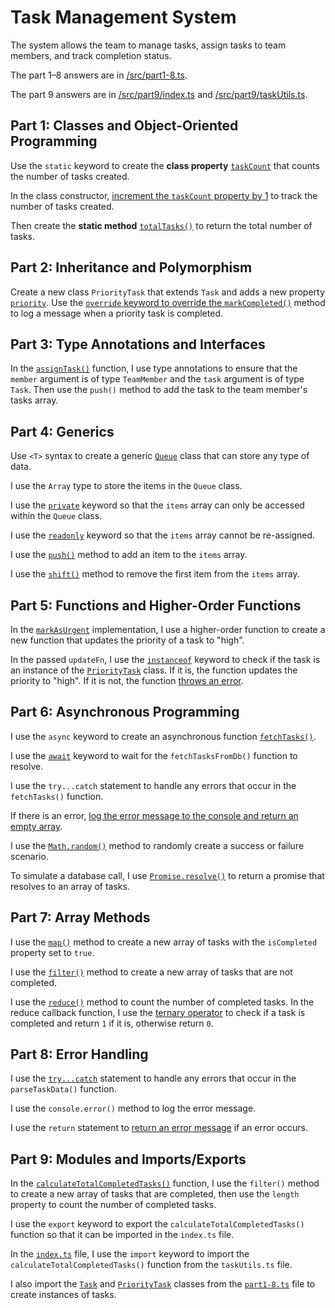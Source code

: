 # Task Management System

The system allows the team to manage tasks, assign tasks to team members, and track completion status.

The part 1–8 answers are in [/src/part1-8.ts](src/part1-8.ts).

The part 9 answers are in [/src/part9/index.ts](src/part9/index.ts) and [/src/part9/taskUtils.ts](src/part9/taskUtils.ts).

## Part 1: Classes and Object-Oriented Programming

Use the `static` keyword to create the **class property** [`taskCount`](https://github.com/supachaisu/task-management-system-cs319-427b/blob/64717298da3fed7ac2ffe13850850b4ba332fbc9/src/part1-8.ts#L4) that counts the number of tasks created.

In the class constructor, [increment the `taskCount` property by 1](https://github.com/supachaisu/task-management-system-cs319-427b/blob/64717298da3fed7ac2ffe13850850b4ba332fbc9/src/part1-8.ts#L15) to track the number of tasks created.

Then create the **static method** [`totalTasks()`](https://github.com/supachaisu/task-management-system-cs319-427b/blob/64717298da3fed7ac2ffe13850850b4ba332fbc9/src/part1-8.ts#L26) to return the total number of tasks.

## Part 2: Inheritance and Polymorphism

Create a new class `PriorityTask` that extends `Task` and adds a new property [`priority`](https://github.com/supachaisu/task-management-system-cs319-427b/blob/64717298da3fed7ac2ffe13850850b4ba332fbc9/src/part1-8.ts#L34). Use the [`override` keyword to override the `markCompleted()`](https://github.com/supachaisu/task-management-system-cs319-427b/blob/64717298da3fed7ac2ffe13850850b4ba332fbc9/src/part1-8.ts#L46) method to log a message when a priority task is completed.

## Part 3: Type Annotations and Interfaces

In the [`assignTask()`](https://github.com/supachaisu/task-management-system-cs319-427b/blob/64717298da3fed7ac2ffe13850850b4ba332fbc9/src/part1-8.ts#L60) function, I use type annotations to ensure that the `member` argument is of type `TeamMember` and the `task` argument is of type `Task`. Then use the `push()` method to add the task to the team member's tasks array.

## Part 4: Generics

Use `<T>` syntax to create a generic [`Queue`](https://github.com/supachaisu/task-management-system-cs319-427b/blob/64717298da3fed7ac2ffe13850850b4ba332fbc9/src/part1-8.ts#L66) class that can store any type of data.

I use the `Array` type to store the items in the `Queue` class.

I use the [`private`](https://github.com/supachaisu/task-management-system-cs319-427b/blob/64717298da3fed7ac2ffe13850850b4ba332fbc9/src/part1-8.ts#L67) keyword so that the `items` array can only be accessed within the `Queue` class.

I use the [`readonly`](https://github.com/supachaisu/task-management-system-cs319-427b/blob/64717298da3fed7ac2ffe13850850b4ba332fbc9/src/part1-8.ts#L67) keyword so that the `items` array cannot be re-assigned.

I use the [`push()`](https://github.com/supachaisu/task-management-system-cs319-427b/blob/64717298da3fed7ac2ffe13850850b4ba332fbc9/src/part1-8.ts#L70) method to add an item to the `items` array.

I use the [`shift()`](https://github.com/supachaisu/task-management-system-cs319-427b/blob/64717298da3fed7ac2ffe13850850b4ba332fbc9/src/part1-8.ts#L74) method to remove the first item from the `items` array.

## Part 5: Functions and Higher-Order Functions

In the [`markAsUrgent`](https://github.com/supachaisu/task-management-system-cs319-427b/blob/64717298da3fed7ac2ffe13850850b4ba332fbc9/src/part1-8.ts#L86) implementation, I use a higher-order function to create a new function that updates the priority of a task to "high".

In the passed `updateFn`, I use the [`instanceof`](https://github.com/supachaisu/task-management-system-cs319-427b/blob/64717298da3fed7ac2ffe13850850b4ba332fbc9/src/part1-8.ts#L87) keyword to check if the task is an instance of the [`PriorityTask`](https://github.com/supachaisu/task-management-system-cs319-427b/blob/64717298da3fed7ac2ffe13850850b4ba332fbc9/src/part1-8.ts#L33) class. If it is, the function updates the priority to "high". If it is not, the function [throws an error](https://github.com/supachaisu/task-management-system-cs319-427b/blob/64717298da3fed7ac2ffe13850850b4ba332fbc9/src/part1-8.ts#L90).

## Part 6: Asynchronous Programming

I use the `async` keyword to create an asynchronous function [`fetchTasks()`](https://github.com/supachaisu/task-management-system-cs319-427b/blob/64717298da3fed7ac2ffe13850850b4ba332fbc9/src/part1-8.ts#L96).

I use the [`await`](https://github.com/supachaisu/task-management-system-cs319-427b/blob/64717298da3fed7ac2ffe13850850b4ba332fbc9/src/part1-8.ts#L98) keyword to wait for the `fetchTasksFromDb()` function to resolve.

I use the `try...catch` statement to handle any errors that occur in the `fetchTasks()` function.

If there is an error, [log the error message to the console and return an empty array](https://github.com/supachaisu/task-management-system-cs319-427b/blob/64717298da3fed7ac2ffe13850850b4ba332fbc9/src/part1-8.ts#L100-L101).

I use the [`Math.random()`](https://github.com/supachaisu/task-management-system-cs319-427b/blob/64717298da3fed7ac2ffe13850850b4ba332fbc9/src/part1-8.ts#L106) method to randomly create a success or failure scenario.

To simulate a database call, I use [`Promise.resolve()`](https://github.com/supachaisu/task-management-system-cs319-427b/blob/64717298da3fed7ac2ffe13850850b4ba332fbc9/src/part1-8.ts#L112) to return a promise that resolves to an array of tasks.

## Part 7: Array Methods

I use the [`map()`](https://github.com/supachaisu/task-management-system-cs319-427b/blob/64717298da3fed7ac2ffe13850850b4ba332fbc9/src/part1-8.ts#L126) method to create a new array of tasks with the `isCompleted` property set to `true`.

I use the [`filter()`](https://github.com/supachaisu/task-management-system-cs319-427b/blob/64717298da3fed7ac2ffe13850850b4ba332fbc9/src/part1-8.ts#L128) method to create a new array of tasks that are not completed.

I use the [`reduce()`](https://github.com/supachaisu/task-management-system-cs319-427b/blob/64717298da3fed7ac2ffe13850850b4ba332fbc9/src/part1-8.ts#L130) method to count the number of completed tasks.
In the reduce callback function, I use the [ternary operator](https://github.com/supachaisu/task-management-system-cs319-427b/blob/64717298da3fed7ac2ffe13850850b4ba332fbc9/src/part1-8.ts#L131) to check if a task is completed and return `1` if it is, otherwise return `0`.

## Part 8: Error Handling

I use the [`try...catch`](https://github.com/supachaisu/task-management-system-cs319-427b/blob/64717298da3fed7ac2ffe13850850b4ba332fbc9/src/part1-8.ts#L137) statement to handle any errors that occur in the `parseTaskData()` function.

I use the `console.error()` method to log the error message.

I use the `return` statement to [return an error message](https://github.com/supachaisu/task-management-system-cs319-427b/blob/64717298da3fed7ac2ffe13850850b4ba332fbc9/src/part1-8.ts#L147) if an error occurs.

## Part 9: Modules and Imports/Exports

In the [`calculateTotalCompletedTasks()`](https://github.com/supachaisu/task-management-system-cs319-427b/blob/64717298da3fed7ac2ffe13850850b4ba332fbc9/src/part9/taskUtils.ts#L3) function, I use the `filter()` method to create a new array of tasks that are completed, then use the `length` property to count the number of completed tasks.

I use the `export` keyword to export the `calculateTotalCompletedTasks()` function so that it can be imported in the `index.ts` file.

In the [`index.ts`](https://github.com/supachaisu/task-management-system-cs319-427b/blob/64717298da3fed7ac2ffe13850850b4ba332fbc9/src/part9/index.ts) file, I use the `import` keyword to import the `calculateTotalCompletedTasks()` function from the `taskUtils.ts` file.

I also import the [`Task`](https://github.com/supachaisu/task-management-system-cs319-427b/blob/64717298da3fed7ac2ffe13850850b4ba332fbc9/src/part1-8.ts#L3) and [`PriorityTask`](https://github.com/supachaisu/task-management-system-cs319-427b/blob/64717298da3fed7ac2ffe13850850b4ba332fbc9/src/part1-8.ts#L33) classes from the [`part1-8.ts`](https://github.com/supachaisu/task-management-system-cs319-427b/blob/64717298da3fed7ac2ffe13850850b4ba332fbc9/src/part1-8.ts) file to create instances of tasks.
